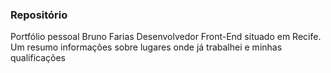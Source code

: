 ### Repositório ###

Portfólio pessoal Bruno Farias Desenvolvedor Front-End situado em Recife. Um resumo informações sobre lugares onde já trabalhei e minhas qualificações


